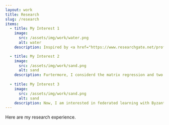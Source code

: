 ```yaml
---
layout: work
title: Research
slug: /research
items:
  - title: My Interest 1
    image:
      src: /assets/img/work/water.png
      alt: water
    description: Inspired by <a href="https://www.researchgate.net/profile/Michael-Jordan-3/publication/303521286_Communication-efficient_distributed_statistical_learning/links/57d2689208ae5f03b48b61f8/Communication-efficient-distributed-statistical-learning.pdf">Jordan et al.'s work about distributed data </a>, I am interested in distributed learning. Jordan et al. replaced the global likelihood function by communication-efficient surrogate likelihood (CSL) and then proposed a general framework for distributed estimation that can be used in general smooth M-estimation, Bayesian estimation and high-dimensional penalized regression. They showed that the CSL could effectively reduce the transmission cost of the distributed data and reach the same convergence rate as the global likelihood-based estimation. However, this approach is hampered by the following two issues. First, to obtain some rigorous theoretical results, Jordan et al. (2019) required that the loss functions are smooth and have at least second-order derivatives, which limits its scope of application. For example, in some studies about the low weight in children growth, high expenses in insurance and so on, researchers are interested in predicting quantiles with nonsmooth quantile loss functions. Second, since distributed data are always collected from different sources with different locations and times, the homoscedasticity assumption is often not valid such that the ordinary M-estimator does not perform well when the error distribution is heavily skewed or data have outliers. So we investigated a communication-efficient sparse CQR estimation for distributed data with the Lasso penalty. An efficient ADMM algorithm is proposed to compute the estimator.

  - title: My Interest 2
    image:
      src: /assets/img/work/sand.png
      alt: sand
    description: Furtermore, I considerd the matrix regression and two pieces of work about distributed quantile matrix regression and online matrix gression are conducted.
     
  - title: My Interest 3
    image:
      src: /assets/img/work/sand.png
      alt: sand
    description: Now, I am interested in federated learning with Byzantine attacks. Based on Decentralized Gradient Descent (DGD), Wu et al. proposed Network Gradient Desent (NGD), however, how can NGD be extended to situations with Byzantine attacks is under inverstigation.
---
```


Here are my research experience.
<br />
<br />
